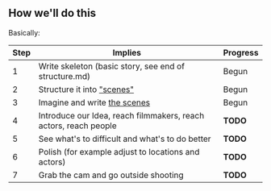 ## How we'll do this

Basically:

| Step | Implies                                                                                               |   Progress  |
|------|-------------------------------------------------------------------------------------------------------|-------------|
| 1    | Write skeleton (basic story, see end of structure.md)                                                | Begun|
| 2    | Structure it into ["scenes"](https://github.com/EntrepreneursWithPureIntentions/future/blob/master/structure.md)| Begun|
| 3    | Imagine and write [the scenes](https://github.com/EntrepreneursWithPureIntentions/future/tree/master/scenes)| Begun       |
| 4    | Introduce our Idea, reach filmmakers, reach actors, reach people                                      | __TODO__    |
| 5    | See what's to difficult and what's to do better                                                       | __TODO__    |
| 6    | Polish (for example adjust to locations and actors)                                                   | __TODO__    |
| 7    | Grab the cam and go outside shooting                                                                  | __TODO__    |
